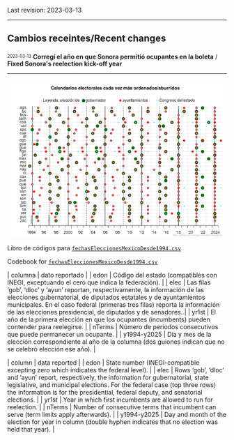 Last revision: 2023-03-13

---

<h2> Cambios receintes/Recent changes </h2>

<sup><sub>2023-03-13</sub></sup> **Corregí el año en que Sonora permitió ocupantes en la boleta** / **Fixed Sonora's reelection kick-off year**

---

![img](./plot/cal.png)

Libro de códigos para [`fechasEleccionesMexicoDesde1994.csv`](./data/fechasEleccionesMexicoDesde1994.csv)

Codebook for [`fechasEleccionesMexicoDesde1994.csv`](./data/fechasEleccionesMexicoDesde1994.csv)

| columna     | dato reportado                                                                                                                                                                                                                                                                                  |
| edon        | Código del estado (compatibles con INEGI, exceptuando el cero que indica la federación).                                                                                                                                                                                                        |
| elec        | Las filas ‘gob’, ‘dloc’ y ‘ayun’ reportan, respectivamente, la información de las elecciones gubernatorial, de diputados estatales y de ayuntamientos municipales. En el caso federal (primeras tres filas) reporta la información de las elecciones presidencial, de diputados y de senadores. |
| yr1st       | El año de la primera elección en que los ocupantes (incumbents) pueden contender para reelegirse.                                                                                                                                                                                               |
| nTerms      | Número de periodos consecutivos que puede permanecer un ocupante.                                                                                                                                                                                                                               |
| y1994-y2025 | Día y mes de la elección correspondiente al año de la columna (dos guiones indican que no se celebró elección ese año).                                                                                                                                                                         |

| column      | data reported                                                                                                                                                                                                                                               |
| edon        | State number (INEGI-compatible excepting zero which indicates the federal level).                                                                                                                                                                           |
| elec        | Rows ‘gob’, ‘dloc’ and ‘ayun’ report, respectively, the information for gubernatorial, state legislative, and municipal elections. For the federal case (top three rows) the information is for the presidential, federal deputy, and senatorial elections. |
| yr1st       | Year in which first incumbents are allowed to run for reelection.                                                                                                                                                                                           |
| nTerms      | Number of consecutive terms that incumbent can serve (term limits apply afterwards).                                                                                                                                                                        |
| y1994-y2025 | Day and month of the election for year in column (double hyphen indicates that no election was held that year).                                                                                                                                             |
